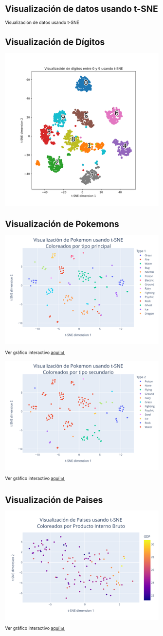 # Visualización de datos usando t-SNE
Visualización de datos usando t-SNE


# Visualización de Dígitos
<img src="images/visualizacion digitos.svg" width=600 height = "auto"></img>


# Visualización de Pokemons

<img src="images/by_type.svg" width=600 height = "auto"></img>

Ver gráfico interactivo [aquí 📊](https://rhoffmannv.github.io/t-sne/html/by_type_text.html)

<img src="images/by_type_2.svg" width=600 height = "auto"></img>

Ver gráfico interactivo [aquí 📊](https://rhoffmannv.github.io/t-sne/html/by_type_2_text.html)

# Visualización de Paises

<img src="images/paises_by_gdp.svg" width=600 height = "auto"></img>

Ver gráfico interactivo [aquí 📊](https://rhoffmannv.github.io/t-sne/html/paises_by_gdp_text.html)
